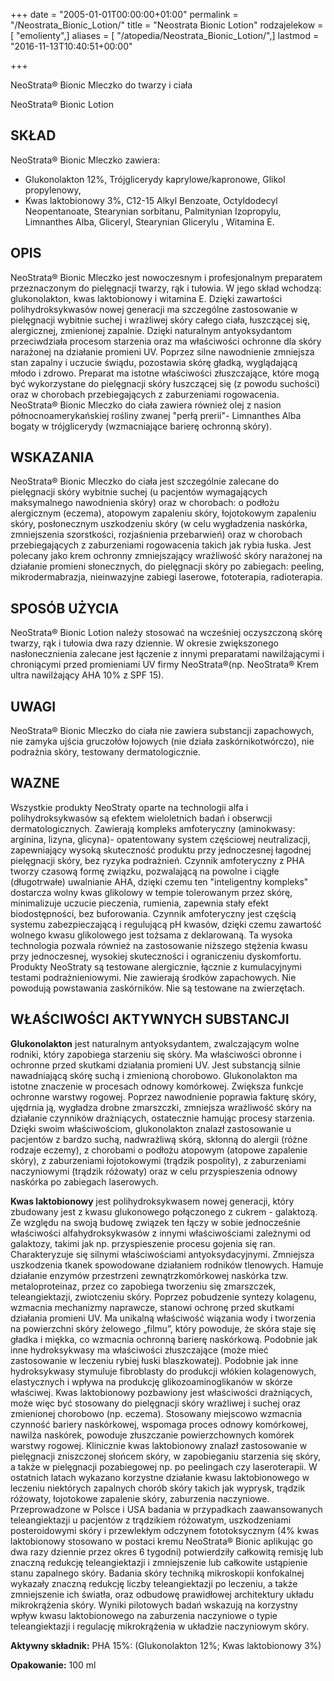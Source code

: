 +++
date = "2005-01-01T00:00:00+01:00"
permalink = "/Neostrata_Bionic_Lotion/"
title = "Neostrata Bionic Lotion"
rodzajelekow = [ "emolienty",]
aliases = [ "/atopedia/Neostrata_Bionic_Lotion/",]
lastmod = "2016-11-13T10:40:51+00:00"

+++

NeoStrata® Bionic Mleczko do twarzy i ciała

NeoStrata® Bionic Lotion

SKŁAD
-----

NeoStrata® Bionic Mleczko zawiera:

-   Glukonolakton 12%, Trójglicerydy kaprylowe/kapronowe, Glikol propylenowy,
-   Kwas laktobionowy 3%, C12-15 Alkyl Benzoate, Octyldodecyl Neopentanoate, Stearynian sorbitanu, Palmitynian Izopropylu, Limnanthes Alba, Gliceryl, Stearynian Glicerylu , Witamina E.

OPIS
----

NeoStrata® Bionic Mleczko jest nowoczesnym i profesjonalnym preparatem przeznaczonym do pielęgnacji twarzy, rąk i tułowia. W jego skład wchodzą: glukonolakton, kwas laktobionowy i witamina E. Dzięki zawartości polihydroksykwasów nowej generacji ma szczególne zastosowanie w pielęgnacji wybitnie suchej i wrażliwej skóry całego ciała, łuszczącej się, alergicznej, zmienionej zapalnie. Dzięki naturalnym antyoksydantom przeciwdziała procesom starzenia oraz ma właściwości ochronne dla skóry narażonej na działanie promieni UV. Poprzez silne nawodnienie zmniejsza stan zapalny i uczucie świądu, pozostawia skórę gładką, wyglądającą młodo i zdrowo. Preparat ma istotne właściwości złuszczające, które mogą być wykorzystane do pielęgnacji skóry łuszczącej się (z powodu suchości) oraz w chorobach przebiegających z zaburzeniami rogowacenia. NeoStrata® Bionic Mleczko do ciała zawiera również olej z nasion północnoamerykańskiej rośliny zwanej "perłą prerii"- Limnanthes Alba bogaty w trójglicerydy (wzmacniające barierę ochronną skóry).

WSKAZANIA
---------

NeoStrata® Bionic Mleczko do ciała jest szczególnie zalecane do pielęgnacji skóry wybitnie suchej (u pacjentów wymagających maksymalnego nawodnienia skóry) oraz w chorobach: o podłożu alergicznym (eczema), atopowym zapaleniu skóry, łojotokowym zapaleniu skóry, posłonecznym uszkodzeniu skóry (w celu wygładzenia naskórka, zmniejszenia szorstkości, rozjaśnienia przebarwień) oraz w chorobach przebiegających z zaburzeniami rogowacenia takich jak rybia łuska. Jest polecany jako krem ochronny zmniejszający wrażliwość skóry narażonej na działanie promieni słonecznych, do pielęgnacji skóry po zabiegach: peeling, mikrodermabrazja, nieinwazyjne zabiegi laserowe, fototerapia, radioterapia.

SPOSÓB UŻYCIA
-------------

NeoStrata® Bionic Lotion należy stosować na wcześniej oczyszczoną skórę twarzy, rąk i tułowia dwa razy dziennie. W okresie zwiększonego nasłonecznienia zalecane jest łączenie z innymi preparatami nawilżającymi i chroniącymi przed promieniami UV firmy NeoStrata®(np. NeoStrata® Krem ultra nawilżający AHA 10% z SPF 15).

UWAGI
-----

NeoStrata® Bionic Mleczko do ciała nie zawiera substancji zapachowych, nie zamyka ujścia gruczołów łojowych (nie działa zaskórnikotwórczo), nie podrażnia skóry, testowany dermatologicznie.

WAZNE
-----

Wszystkie produkty NeoStraty oparte na technologii alfa i polihydroksykwasów są efektem wieloletnich badań i obserwcji dermatologicznych. Zawierają kompleks amfoteryczny (aminokwasy: arginina, lizyna, glicyna)- opatentowany system częściowej neutralizacji, zapewniający wysoką skuteczność produktu przy jednoczesnej łagodnej pielęgnacji skóry, bez ryzyka podrażnień. Czynnik amfoteryczny z PHA tworzy czasową formę związku, pozwalającą na powolne i ciągłe (długotrwałe) uwalnianie AHA, dzięki czemu ten "inteligentny kompleks" dostarcza wolny kwas glikolowy w tempie tolerowanym przez skórę, minimalizuje uczucie pieczenia, rumienia, zapewnia stały efekt biodostępności, bez buforowania. Czynnik amfoteryczny jest częścią systemu zabezpieczającą i regulującą pH kwasów, dzięki czemu zawartość wolnego kwasu glikolowego jest tożsama z deklarowaną. Ta wysoka technologia pozwala również na zastosowanie niższego stężenia kwasu przy jednoczesnej, wysokiej skuteczności i ograniczeniu dyskomfortu. Produkty NeoStraty są testowane alergicznie, łącznie z kumulacyjnymi testami podrażnieniowymi. Nie zawierają środków zapachowych. Nie powodują powstawania zaskórników. Nie są testowane na zwierzętach.

WŁAŚCIWOŚCI AKTYWNYCH SUBSTANCJI
--------------------------------

**Glukonolakton** jest naturalnym antyoksydantem, zwalczającym wolne rodniki, który zapobiega starzeniu się skóry. Ma właściwości obronne i ochronne przed skutkami działania promieni UV. Jest substancją silnie nawadniającą skórę suchą i zmienioną chorobowo. Glukonolakton ma istotne znaczenie w procesach odnowy komórkowej. Zwiększa funkcje ochronne warstwy rogowej. Poprzez nawodnienie poprawia fakturę skóry, ujędrnia ją, wygładza drobne zmarszczki, zmniejsza wrażliwość skóry na działanie czynników drażniących, ostatecznie hamując procesy starzenia. Dzięki swoim właściwościom, glukonolakton znalazł zastosowanie u pacjentów z bardzo suchą, nadwrażliwą skórą, skłonną do alergii (różne rodzaje eczemy), z chorobami o podłożu atopowym (atopowe zapalenie skóry), z zaburzeniami łojotokowymi (trądzik pospolity), z zaburzeniami naczyniowymi (trądzik różowaty) oraz w celu przyspieszenia odnowy naskórka po zabiegach laserowych.

**Kwas laktobionowy** jest polihydroksykwasem nowej generacji, który zbudowany jest z kwasu glukonowego połączonego z cukrem - galaktozą. Ze względu na swoją budowę związek ten łączy w sobie jednocześnie właściwości alfahydroksykwasów z innymi właściwościami zależnymi od galaktozy, takimi jak np. przyspieszenie procesu gojenia się ran. Charakteryzuje się silnymi właściwościami antyoksydacyjnymi. Zmniejsza uszkodzenia tkanek spowodowane działaniem rodników tlenowych. Hamuje działanie enzymów przestrzeni zewnątrzkomórkowej naskórka tzw. metaloproteinaz, przez co zapobiega tworzeniu się zmarszczek, teleangiektazji, zwiotczeniu skóry. Poprzez pobudzenie syntezy kolagenu, wzmacnia mechanizmy naprawcze, stanowi ochronę przed skutkami działania promieni UV. Ma unikalną właściwość wiązania wody i tworzenia na powierzchni skóry żelowego „filmu”, który powoduje, że skóra staje się gładka i miękka, co wzmacnia ochronną barierę naskórkową. Podobnie jak inne hydroksykwasy ma właściwości złuszczające (może mieć zastosowanie w leczeniu rybiej łuski blaszkowatej). Podobnie jak inne hydroksykwasy stymuluje fibroblasty do produkcji włókien kolagenowych, elastycznych i wpływa na produkcję glikozoaminoglikanów w skórze właściwej. Kwas laktobionowy pozbawiony jest właściwości drażniących, może więc być stosowany do pielęgnacji skóry wrażliwej i suchej oraz zmienionej chorobowo (np. eczema). Stosowany miejscowo wzmacnia czynność bariery naskórkowej, wspomaga proces odnowy komórkowej, nawilża naskórek, powoduje złuszczanie powierzchownych komórek warstwy rogowej. Klinicznie kwas laktobionowy znalazł zastosowanie w pielęgnacji zniszczonej słońcem skóry, w zapobieganiu starzenia się skóry, a także w pielęgnacji pozabiegowej np. po peelingach czy laseroterapii. W ostatnich latach wykazano korzystne działanie kwasu laktobionowego w leczeniu niektórych zapalnych chorób skóry takich jak wyprysk, trądzik różowaty, łojotokowe zapalenie skóry, zaburzenia naczyniowe. Przeprowadzone w Polsce i USA badania w przypadkach zaawansowanych teleangiektazji u pacjentów z trądzikiem różowatym, uszkodzeniami posteroidowymi skóry i przewlekłym odczynem fototoksycznym (4% kwas laktobionowy stosowano w postaci kremu NeoStrata® Bionic aplikując go dwa razy dziennie przez okres 6 tygodni) potwierdziły całkowitą remisję lub znaczną redukcję teleangiektazji i zmniejszenie lub całkowite ustąpienie stanu zapalnego skóry. Badania skóry techniką mikroskopii konfokalnej wykazały znaczną redukcję liczby teleangiektazji po leczeniu, a także zmniejszenie ich światła, oraz odbudowę prawidłowej architektury układu mikrokrążenia skóry. Wyniki pilotowych badań wskazują na korzystny wpływ kwasu laktobionowego na zaburzenia naczyniowe o typie teleangiektazji i regulację mikrokrążenia w układzie naczyniowym skóry.

**Aktywny składnik:** PHA 15%: (Glukonolakton 12%; Kwas laktobionowy 3%)

**Opakowanie:** 100 ml
